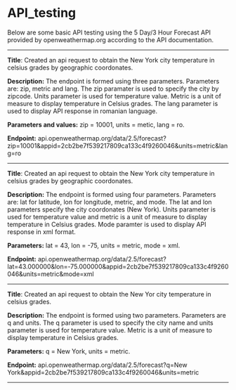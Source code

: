 # API_testing

Below are some basic API testing using the 5 Day/3 Hour Forecast API provided by openweathermap.org according to the API documentation. 

---------------------

**Title**: 
Created an api request to obtain the New York city temperature in celsius grades by geographic coordonates. 

**Description:** 
The endpoint is formed using three parameters. Parameters are: zip, metric and lang. The zip paramater is used to specify the city by zipcode. Units parameter is used for temperature value. Metric is a unit of measure to display temperature in Celsius grades. The lang parameter is used to display API response in romanian language.  

**Parameters and values:** 
zip = 10001, units = metic, lang = ro. 

**Endpoint:** 
api.openweathermap.org/data/2.5/forecast?zip=10001&appid=2cb2be7f539217809ca133c4f9260046&units=metric&lang=ro

---------------------

**Title**: 
Created an api request to obtain the New York city temperature in celsius grades by geographic coordonates. 

**Description:** 
The endpoint is formed using four parameters. Parameters are: lat for latitude, lon for longitude, metric, and mode. The lat and lon parameters specify the city coordonates (New York). Units parameter is used for temperature value and metric is a unit of measure to display temperature in Celsius grades. Mode paramter is used to display API response in xml format.  

**Parameters:** 
lat = 43, lon = -75, units = metric, mode = xml.  

**Endpoint:** 
api.openweathermap.org/data/2.5/forecast?lat=43.000000&lon=-75.000000&appid=2cb2be7f539217809ca133c4f9260046&units=metric&mode=xml

---------------------

**Title**: 
Created an api request to obtain the New Yor city temperature in celsius grades. 

**Description:** 
The endpoint is formed using two parameters. Parameters are q and units. The q parameter is used to specify the city name and units parameter is used for temperature value. Metric is a unit of measure to display temperature in Celsius grades. 

**Parameters:** 
q = New York, units = metric. 

**Endpoint:** api.openweathermap.org/data/2.5/forecast?q=New York&appid=2cb2be7f539217809ca133c4f9260046&units=metric

---------------------
